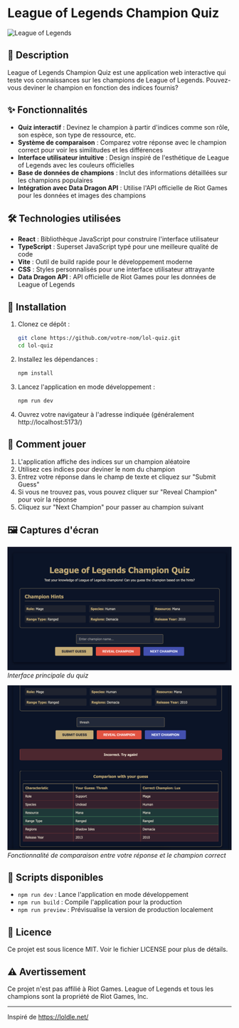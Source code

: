 # League of Legends Champion Quiz

![League of Legends](https://ddragon.leagueoflegends.com/cdn/img/champion/splash/Lux_0.jpg)

## 📝 Description

League of Legends Champion Quiz est une application web interactive qui teste vos connaissances sur les champions de League of Legends. Pouvez-vous deviner le champion en fonction des indices fournis?

## ✨ Fonctionnalités

- **Quiz interactif** : Devinez le champion à partir d'indices comme son rôle, son espèce, son type de ressource, etc.
- **Système de comparaison** : Comparez votre réponse avec le champion correct pour voir les similitudes et les différences
- **Interface utilisateur intuitive** : Design inspiré de l'esthétique de League of Legends avec les couleurs officielles
- **Base de données de champions** : Inclut des informations détaillées sur les champions populaires
- **Intégration avec Data Dragon API** : Utilise l'API officielle de Riot Games pour les données et images des champions

## 🛠️ Technologies utilisées

- **React** : Bibliothèque JavaScript pour construire l'interface utilisateur
- **TypeScript** : Superset JavaScript typé pour une meilleure qualité de code
- **Vite** : Outil de build rapide pour le développement moderne
- **CSS** : Styles personnalisés pour une interface utilisateur attrayante
- **Data Dragon API** : API officielle de Riot Games pour les données de League of Legends

## 🚀 Installation

1. Clonez ce dépôt :
   ```bash
   git clone https://github.com/votre-nom/lol-quiz.git
   cd lol-quiz
   ```

2. Installez les dépendances :
   ```bash
   npm install
   ```

3. Lancez l'application en mode développement :
   ```bash
   npm run dev
   ```

4. Ouvrez votre navigateur à l'adresse indiquée (généralement http://localhost:5173/)

## 📖 Comment jouer

1. L'application affiche des indices sur un champion aléatoire
2. Utilisez ces indices pour deviner le nom du champion
3. Entrez votre réponse dans le champ de texte et cliquez sur "Submit Guess"
4. Si vous ne trouvez pas, vous pouvez cliquer sur "Reveal Champion" pour voir la réponse
5. Cliquez sur "Next Champion" pour passer au champion suivant

## 🖼️ Captures d'écran

![Quiz Interface](./design/image1.jpg)
*Interface principale du quiz*

![Comparison Feature](./design/image2.jpg)
*Fonctionnalité de comparaison entre votre réponse et le champion correct*

## 🔧 Scripts disponibles

- `npm run dev` : Lance l'application en mode développement
- `npm run build` : Compile l'application pour la production
- `npm run preview` : Prévisualise la version de production localement

## 📄 Licence

Ce projet est sous licence MIT. Voir le fichier LICENSE pour plus de détails.

## ⚠️ Avertissement

Ce projet n'est pas affilié à Riot Games. League of Legends et tous les champions sont la propriété de Riot Games, Inc.

---

Inspiré de https://loldle.net/
